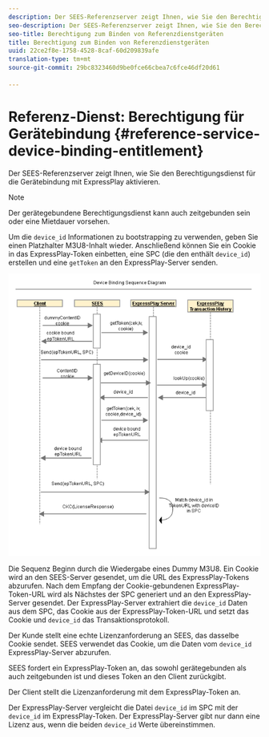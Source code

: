 ```yaml
---
description: Der SEES-Referenzserver zeigt Ihnen, wie Sie den Berechtigungsdienst für die Gerätebindung mit ExpressPlay aktivieren.
seo-description: Der SEES-Referenzserver zeigt Ihnen, wie Sie den Berechtigungsdienst für die Gerätebindung mit ExpressPlay aktivieren.
seo-title: Berechtigung zum Binden von Referenzdienstgeräten
title: Berechtigung zum Binden von Referenzdienstgeräten
uuid: 22ce2f8e-1758-4528-8caf-60d209839afe
translation-type: tm+mt
source-git-commit: 29bc8323460d9be0fce66cbea7c6fce46df20d61

---
```



# Referenz-Dienst: Berechtigung für Gerätebindung {#reference-service-device-binding-entitlement}

Der SEES-Referenzserver zeigt Ihnen, wie Sie den Berechtigungsdienst für die Gerätebindung mit ExpressPlay aktivieren.

>[!NOTE]
>
>Der gerätegebundene Berechtigungsdienst kann auch zeitgebunden sein oder eine Mietdauer vorsehen.

Um die `device_id` Informationen zu bootstrapping zu verwenden, geben Sie einen Platzhalter M3U8-Inhalt wieder. Anschließend können Sie ein Cookie in das ExpressPlay-Token einbetten, eine SPC (die den enthält `device_id`) erstellen und eine `getToken` an den ExpressPlay-Server senden.

![](assets/fees-device-binding.png)

Die Sequenz Beginn durch die Wiedergabe eines Dummy M3U8. Ein Cookie wird an den SEES-Server gesendet, um die URL des ExpressPlay-Tokens abzurufen. Nach dem Empfang der Cookie-gebundenen ExpressPlay-Token-URL wird als Nächstes der SPC generiert und an den ExpressPlay-Server gesendet. Der ExpressPlay-Server extrahiert die `device_id` Daten aus dem SPC, das Cookie aus der ExpressPlay-Token-URL und setzt das Cookie und `device_id` das Transaktionsprotokoll.

Der Kunde stellt eine echte Lizenzanforderung an SEES, das dasselbe Cookie sendet. SEES verwendet das Cookie, um die Daten vom `device_id` ExpressPlay-Server abzurufen.

SEES fordert ein ExpressPlay-Token an, das sowohl gerätegebunden als auch zeitgebunden ist und dieses Token an den Client zurückgibt.

Der Client stellt die Lizenzanforderung mit dem ExpressPlay-Token an.

Der ExpressPlay-Server vergleicht die Datei `device_id` im SPC mit der `device_id` im ExpressPlay-Token. Der ExpressPlay-Server gibt nur dann eine Lizenz aus, wenn die beiden `device_id` Werte übereinstimmen.
